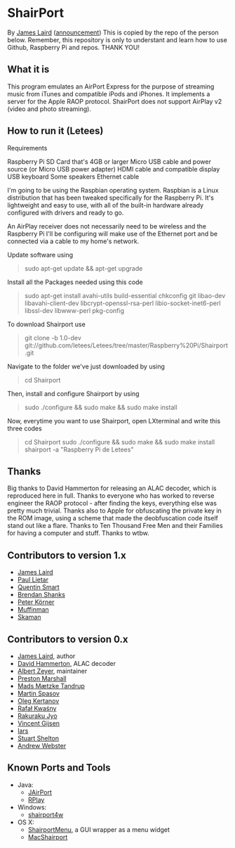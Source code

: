 ShairPort
=========
By [James Laird](mailto:jhl@mafipulation.org) ([announcement](http://mafipulation.org/blagoblig/2011/04/08#shairport))
This is copied by the repo of the person below. Remember, this repository is only to understant and learn how to use Github, Raspberry Pi and repos. THANK YOU!

What it is
----------
This program emulates an AirPort Express for the purpose of streaming music from iTunes and compatible iPods and iPhones. It implements a server for the Apple RAOP protocol.
ShairPort does not support AirPlay v2 (video and photo streaming).

How to run it (Letees)
---------- 
Requirements

Raspberry Pi
SD Card that's 4GB or larger
Micro USB cable and power source (or Micro USB power adapter)
HDMI cable and compatible display
USB keyboard
Some speakers
Ethernet cable

I'm going to be using the Raspbian operating system. Raspbian is a Linux distribution that has been tweaked specifically for the Raspberry Pi. It's lightweight and easy to use, with all of the built-in hardware already configured with drivers and ready to go.

An AirPlay receiver does not necessarily need to be wireless and the Raspberry Pi I'll be configuring will make use of the Ethernet port and be connected via a cable to my home's network.

Update software using 
> sudo apt-get update && apt-get upgrade

Install all the Packages needed using this code
> sudo apt-get install avahi-utils build-essential chkconfig git libao-dev libavahi-client-dev libcrypt-openssl-rsa-perl libio-socket-inet6-perl libssl-dev libwww-perl pkg-config

To download Shairport use 
> git clone -b 1.0-dev git://github.com/letees/Letees/tree/master/Raspberry%20Pi/Shairport.git

Navigate to the folder we've just downloaded by using 
> cd Shairport

Then, install and configure Shairport by using 
> sudo ./configure && sudo make && sudo make install


Now, everytime you want to use Shairport, open LXterminal and write this three codes
> cd Shairport
> sudo ./configure && sudo make && sudo make install
> shairport -a "Raspberry Pi de Letees"



Thanks
------
Big thanks to David Hammerton for releasing an ALAC decoder, which is reproduced here in full.
Thanks to everyone who has worked to reverse engineer the RAOP protocol - after finding the keys, everything else was pretty much trivial.
Thanks also to Apple for obfuscating the private key in the ROM image, using a scheme that made the deobfuscation code itself stand out like a flare.
Thanks to Ten Thousand Free Men and their Families for having a computer and stuff.
Thanks to wtbw.

Contributors to version 1.x
---------------------------
* [James Laird](http://mafipulation.org)
* [Paul Lietar](http://www.lietar.net/~paul)
* [Quentin Smart](http://github.com/sm3rt)
* [Brendan Shanks](http://github.com/mrpippy)
* [Peter Körner](http://mazdermind.de)
* [Muffinman](http://github.com/therealmuffin)
* [Skaman](http://github.com/skaman)

Contributors to version 0.x
---------------------------
* [James Laird](mailto:jhl@mafipulation.org), author
* [David Hammerton](http://craz.net/), ALAC decoder
* [Albert Zeyer](http://www.az2000.de), maintainer
* [Preston Marshall](mailto:preston@synergyeoc.com)
* [Mads Mætzke Tandrup](mailto:mads@tandrup.org)
* [Martin Spasov](mailto:mspasov@gmail.com)
* [Oleg Kertanov](mailto:okertanov@gmail.com)
* [Rafał Kwaśny](mailto:mag@entropy.be)
* [Rakuraku Jyo](mailto:jyo.rakuraku@gmail.com)
* [Vincent Gijsen](mailto:vtj.gijsen@gmail.com)
* [lars](mailto:lars@namsral.com)
* [Stuart Shelton](https://blog.stuart.shelton.me/)
* [Andrew Webster](mailto:andywebs@gmail.com)

Known Ports and Tools
---------------------
* Java:
    * [JAirPort](https://github.com/froks/JAirPort)
    * [RPlay](https://github.com/bencall/RPlay)
* Windows:
    * [shairport4w](http://sf.net/projects/shairport4w)
* OS X:
    * [ShairportMenu](https://github.com/rcarlsen/ShairPortMenu), a GUI wrapper as a menu widget
    * [MacShairport](https://github.com/joshaber/MacShairport)
